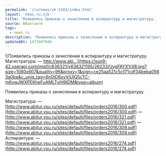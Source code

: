 ```yaml
---
permalink: '/ru/news/vk-3343/index.html'
layout: 'news.ru.njk'
title: 'Появились приказы о зачислении в аспирантуру и магистратуру.    Магистратура:  — http://www.abi…'
source: ВКонтакте
tags:
  - news_ru
description: 'Появились приказы о зачислении в аспирантуру и магистратуру.    Магистратура:  — http://www.abi…'
updatedAt: 1471607946
---
```

![Появились приказы о зачислении в аспирантуру и магистратуру.    Магистратура:  — http://www.abi…](https://sun9-42.userapi.com/impf/c636321/v636321195/26233/UvgFAYX1rX8.jpg?size=1080x607&quality=96&proxy=1&sign=ce25aa521c5c171cdf34beba0563a0be&c_uniq_tag=6n0tD6xyViUIQ5cTC-m6ywJWXPEKheFuAMLTvjH9IDM&type=album)

Появились приказы о зачислении в аспирантуру и магистратуру.

Магистратура:
— [http://www.abitur.vsu.ru/sites/default/files/orders2016/300.pdf](http://www.abitur.vsu.ru/sites/default/files/orders2016/300.pdf)
— [http://www.abitur.vsu.ru/sites/default/files/orders2016/321.pdf](http://www.abitur.vsu.ru/sites/default/files/orders2016/321.pdf)
— [http://www.abitur.vsu.ru/sites/default/files/orders2016/309.pdf](http://www.abitur.vsu.ru/sites/default/files/orders2016/309.pdf)
Аспирантура:
— [http://www.abitur.vsu.ru/sites/default/files/orders2016/274.pdf](http://www.abitur.vsu.ru/sites/default/files/orders2016/274.pdf)
